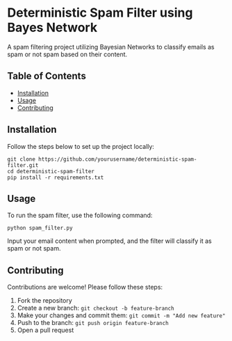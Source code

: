 <body>
    <h1>Deterministic Spam Filter using Bayes Network</h1>
    <p>A spam filtering project utilizing Bayesian Networks to classify emails as spam or not spam based on their content.</p>

  <h2>Table of Contents</h2>
    <ul>
        <li><a href="#installation">Installation</a></li>
        <li><a href="#usage">Usage</a></li>
        <li><a href="#contributing">Contributing</a></li>
       
  </ul>

  <h2 id="installation">Installation</h2>
    <p>Follow the steps below to set up the project locally:</p>
    <pre><code>git clone https://github.com/yourusername/deterministic-spam-filter.git
cd deterministic-spam-filter
pip install -r requirements.txt</code></pre>

   <h2 id="usage">Usage</h2>
    <p>To run the spam filter, use the following command:</p>
    <pre><code>python spam_filter.py</code></pre>
    <p>Input your email content when prompted, and the filter will classify it as spam or not spam.</p>

  <h2 id="contributing">Contributing</h2>
    <p>Contributions are welcome! Please follow these steps:</p>
    <ol>
        <li>Fork the repository</li>
        <li>Create a new branch: <code>git checkout -b feature-branch</code></li>
        <li>Make your changes and commit them: <code>git commit -m "Add new feature"</code></li>
        <li>Push to the branch: <code>git push origin feature-branch</code></li>
        <li>Open a pull request</li>
  
  </div>
</body>
</html>
